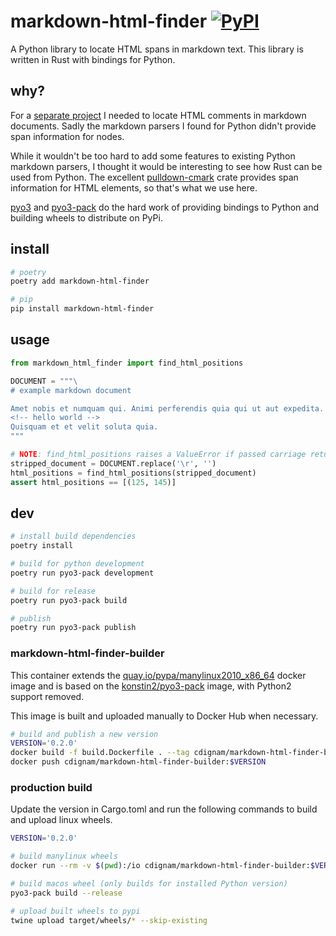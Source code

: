 # markdown-html-finder [![PyPI](https://img.shields.io/pypi/v/markdown-html-finder.svg)](https://pypi.org/project/markdown-html-finder/)

A Python library to locate HTML spans in markdown text. This library is written in Rust with bindings for Python.

## why?
For a [separate project](https://github.com/chdsbd/kodiak) I needed to locate HTML comments in markdown documents. Sadly the markdown parsers I found for Python didn't provide span information for nodes.

While it wouldn't be too hard to add some features to existing Python markdown parsers, I thought it would be interesting to see how Rust can be used from Python. The excellent [pulldown-cmark](https://github.com/raphlinus/pulldown-cmark) crate provides span information for HTML elements, so that's what we use here.

[pyo3](https://github.com/PyO3/pyo3) and [pyo3-pack](https://github.com/PyO3/pyo3-pack) do the hard work of providing bindings to Python and building wheels to distribute on PyPi.

## install

```bash
# poetry
poetry add markdown-html-finder

# pip
pip install markdown-html-finder
```

## usage

```python
from markdown_html_finder import find_html_positions

DOCUMENT = """\
# example markdown document

Amet nobis et numquam qui. Animi perferendis quia qui ut aut expedita. Ut eveniet quia quaerat.
<!-- hello world -->
Quisquam et et velit soluta quia.
"""

# NOTE: find_html_positions raises a ValueError if passed carriage returns `\r`
stripped_document = DOCUMENT.replace('\r', '')
html_positions = find_html_positions(stripped_document)
assert html_positions == [(125, 145)]
```

## dev
```bash
# install build dependencies
poetry install

# build for python development
poetry run pyo3-pack development

# build for release
poetry run pyo3-pack build

# publish
poetry run pyo3-pack publish
```

### markdown-html-finder-builder
This container extends the [quay.io/pypa/manylinux2010_x86_64](https://quay.io/pypa/manylinux2010_x86_64) docker image and is based on the [konstin2/pyo3-pack](https://hub.docker.com/r/konstin2/pyo3-pack) image, with Python2 support removed.

This image is built and uploaded manually to Docker Hub when necessary.

```bash
# build and publish a new version
VERSION='0.2.0'
docker build -f build.Dockerfile . --tag cdignam/markdown-html-finder-builder:$VERSION
docker push cdignam/markdown-html-finder-builder:$VERSION
```

### production build
Update the version in Cargo.toml and run the following commands to build and upload linux wheels.

```bash
VERSION='0.2.0'

# build manylinux wheels 
docker run --rm -v $(pwd):/io cdignam/markdown-html-finder-builder:$VERSION build --release

# build macos wheel (only builds for installed Python version)
pyo3-pack build --release

# upload built wheels to pypi
twine upload target/wheels/* --skip-existing
```
